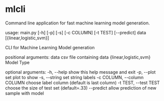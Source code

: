 # mlcli
 
Command line application for fast machine learning model generation.


usage: main.py [-h] [-p] [-s] [-c COLUMN] [-t TEST] [--predict] data [{linear,logistic,svm}]

CLI for Machine Learning Model generation

positional arguments:
  data                  csv file containing data
  {linear,logistic,svm}
                        Model Type

optional arguments:
  -h, --help            show this help message and exit
  -p, --plot            set plot to show
  -s, --string          set string labels
  -c COLUMN, --column COLUMN
                        choose label column (default is last column)
  -t TEST, --test TEST  choose the size of test set (default=.33)
  --predict             allow prediction of new sample with model
